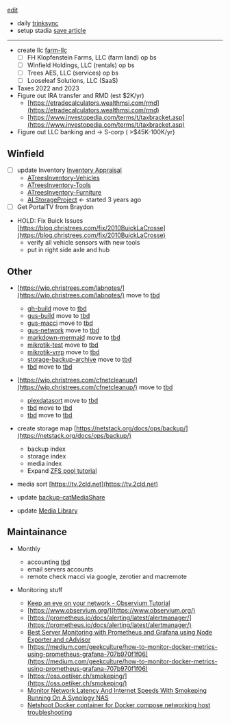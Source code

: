 [edit](https://github.com/christrees/wip/edit/main/README.md)

- daily [trinksync](https://gitea.trink.com/cat/trinkcatchat)
- setup stadia [save article](https://www.theverge.com/23559284/google-stadia-controller-bluetooth-mode-how-to)

---

- create llc [farm-llc](https://blog.christrees.com/farm/llc)
  - [ ] FH Klopfenstein Farms, LLC (farm land) op bs
  - [ ] Winfield Holdings, LLC (rentals) op bs
  - [ ] Trees AES, LLC (services) op bs
  - [ ] Looseleaf Solutions, LLC (SaaS)
- Taxes 2022 and 2023
- Figure out IRA transfer and RMD (est $2K/yr) 
  - [https://etradecalculators.wealthmsi.com/rmd](https://etradecalculators.wealthmsi.com/rmd)
  - [https://www.investopedia.com/terms/t/taxbracket.asp](https://www.investopedia.com/terms/t/taxbracket.asp)
- Figure out LLC banking and -> S-corp ( >$45K-100K/yr)

## Winfield
- [ ] update Inventory [Inventory Appraisal](https://docs.google.com/spreadsheets/d/1DKb3lPvvxENL9s3Xo8LNtRDORzgJTz41veKOQpennk4)
  - [ATreesInventory-Vehicles](https://photos.app.goo.gl/iRtCmhMinQegmbYf6)
  - [ATreesInventory-Tools]()
  - [ATreesInventory-Furniture](https://photos.app.goo.gl/waKUfjM7TZVsJ8Bh8)
  - [ALStorageProject](https://photos.app.goo.gl/j7qVmphV8Mpxem5p7) <- started 3 years ago
- [ ] Get PortalTV from Braydon
- HOLD: Fix Buick Issues [https://blog.christrees.com/fix/2010BuickLaCrosse](https://blog.christrees.com/fix/2010BuickLaCrosse)
  - verify all vehicle sensors with new tools
  - put in right side axle and hub
    
## Other

- [https://wip.christrees.com/labnotes/](https://wip.christrees.com/labnotes/) move to [tbd]()
  - [gh-build](https://wip.christrees.com/labnotes/gh-build) move to [tbd]()
  - [gus-build](https://wip.christrees.com/labnotes/gus-build) move to [tbd]()
  - [gus-macci](https://wip.christrees.com/labnotes/gus-macci) move to [tbd]()
  - [gus-network](https://wip.christrees.com/labnotes/gus-network) move to [tbd]()
  - [markdown-mermaid](https://wip.christrees.com/labnotes/markdown-mermaid) move to [tbd]()
  - [mikrotik-test](https://wip.christrees.com/labnotes/mikrotik-test) move to [tbd]()
  - [mikrotik-vrrp](https://wip.christrees.com/labnotes/mikrotik-vrrp) move to [tbd]()
  - [storage-backup-archive](https://wip.christrees.com/labnotes/storage-backup-archive) move to [tbd]()
  - [tbd]() move to [tbd]()
- [https://wip.christrees.com/cfnetcleanup/](https://wip.christrees.com/cfnetcleanup/) move to [tbd]()
  - [plexdatasort](https://wip.christrees.com/cfnetcleanup/plexdatasort/) move to [tbd]()
  - [tbd]() move to [tbd]()
  - [tbd]() move to [tbd]()
- create storage map [https://netstack.org/docs/ops/backup/](https://netstack.org/docs/ops/backup/)
  - backup index
  - storage index
  - media index 
  - Expand [ZFS pool tutorial](https://www.youtube.com/watch?v=11bWnvCwTOU)

- media sort [https://tv.2cld.net](https://tv.2cld.net)
- update [backup-catMediaShare](https://netstack.org/docs/ops/backup/backup-catMediaShare)
- update [Media Library](https://docs.google.com/spreadsheets/d/1QtCblfwwH6PWYOKnIw2m4DKLni8KrVynXM6Xslb7mGg/edit#gid=1436813512)
      

## Maintainance
- Monthly
  - accounting [tbd]()
  - email servers accounts
  - remote check macci via google, zerotier and macremote

- Monitoring stuff
  - [Keep an eye on your network - Observium Tutorial](https://www.youtube.com/watch?v=1rKRrFVXAgU&t=1110s)
  - [https://www.observium.org/](https://www.observium.org/)
  - [https://prometheus.io/docs/alerting/latest/alertmanager/](https://prometheus.io/docs/alerting/latest/alertmanager/)
  - [Best Server Monitoring with Prometheus and Grafana using Node Exporter and cAdvisor](https://www.youtube.com/watch?v=RAqMP_NnGec)
  - [https://medium.com/geekculture/how-to-monitor-docker-metrics-using-prometheus-grafana-707b970f1f06](https://medium.com/geekculture/how-to-monitor-docker-metrics-using-prometheus-grafana-707b970f1f06)
  - [https://oss.oetiker.ch/smokeping/](https://oss.oetiker.ch/smokeping/)
  - [Monitor Network Latency And Internet Speeds With Smokeping Running On A Synology NAS](https://www.youtube.com/watch?v=c4kw_Fcdmj4)
  - [Netshoot Docker container for Docker compose networking host troubleshooting](https://www.youtube.com/watch?v=wqtEUFDdZXU)



